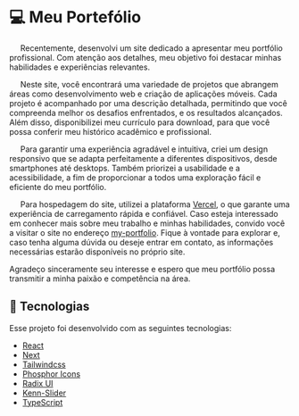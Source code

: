 # 💻 Meu Portefólio

&nbsp;&nbsp;&nbsp;&nbsp; Recentemente, desenvolvi um site dedicado a apresentar meu portfólio profissional. Com atenção aos detalhes, meu objetivo foi destacar minhas habilidades e experiências relevantes.

&nbsp;&nbsp;&nbsp;&nbsp; Neste site, você encontrará uma variedade de projetos que abrangem áreas como desenvolvimento web e criação de aplicações móveis. Cada projeto é acompanhado por uma descrição detalhada, permitindo que você compreenda melhor os desafios enfrentados, e os resultados alcançados. Além disso, disponibilizei meu currículo para download, para que você possa conferir meu histórico acadêmico e profissional.

&nbsp;&nbsp;&nbsp;&nbsp; Para garantir uma experiência agradável e intuitiva, criei um design responsivo que se adapta perfeitamente a diferentes dispositivos, desde smartphones até desktops. Também priorizei a usabilidade e a acessibilidade, a fim de proporcionar a todos uma exploração fácil e eficiente do meu portfólio.

&nbsp;&nbsp;&nbsp;&nbsp; Para hospedagem do site, utilizei a plataforma [Vercel](https://vercel.com/), o que garante uma experiência de carregamento rápida e confiável. Caso esteja interessado em conhecer mais sobre meu trabalho e minhas habilidades, convido você a visitar o site no endereço [my-portfolio](https://my-portfolio-kappa-mocha.vercel.app/). Fique à vontade para explorar e, caso tenha alguma dúvida ou deseje entrar em contato, as informações necessárias estarão disponíveis no próprio site.

Agradeço sinceramente seu interesse e espero que meu portfólio possa transmitir a minha paixão e competência na área.

## 🚀 Tecnologias

Esse projeto foi desenvolvido com as seguintes tecnologias:

- [React](https://reactjs.org/)
- [Next](https://nextjs.org/)
- [Tailwindcss](https://tailwindcss.com)
- [Phosphor Icons](https://phosphoricons.com/)
- [Radix UI](https://www.radix-ui.com/)
- [Kenn-Slider](https://keen-slider.io/)
- [TypeScript](https://www.typescriptlang.org)

